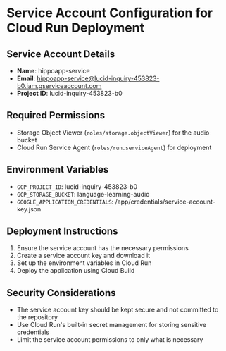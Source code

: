 # Service Account Configuration for Cloud Run Deployment

## Service Account Details
- **Name**: hippoapp-service
- **Email**: hippoapp-service@lucid-inquiry-453823-b0.iam.gserviceaccount.com
- **Project ID**: lucid-inquiry-453823-b0

## Required Permissions
- Storage Object Viewer (`roles/storage.objectViewer`) for the audio bucket
- Cloud Run Service Agent (`roles/run.serviceAgent`) for deployment

## Environment Variables
- `GCP_PROJECT_ID`: lucid-inquiry-453823-b0
- `GCP_STORAGE_BUCKET`: language-learning-audio
- `GOOGLE_APPLICATION_CREDENTIALS`: /app/credentials/service-account-key.json

## Deployment Instructions
1. Ensure the service account has the necessary permissions
2. Create a service account key and download it
3. Set up the environment variables in Cloud Run
4. Deploy the application using Cloud Build

## Security Considerations
- The service account key should be kept secure and not committed to the repository
- Use Cloud Run's built-in secret management for storing sensitive credentials
- Limit the service account permissions to only what is necessary
